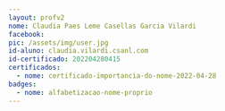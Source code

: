 ```yaml
---
layout: profv2
nome: Claudia Paes Leme Casellas Garcia Vilardi 
facebook:
pic: /assets/img/user.jpg
id-aluno: claudia.vilardi.csanl.com
id-certificado: 202204280415
certificados:
  - nome: certificado-importancia-do-nome-2022-04-28
badges:
  - nome: alfabetizacao-nome-proprio
---
```

